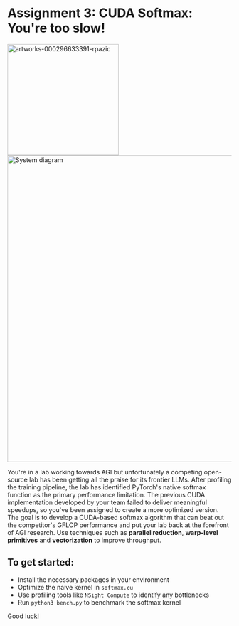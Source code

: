 # Assignment 3: CUDA Softmax: You're too slow!
<img src="https://github.com/user-attachments/assets/44c161d3-9b11-4ea8-9c65-ccc1202d165c" width="250" alt="artworks-000296633391-rpazic">

<img src="https://github.com/user-attachments/assets/67bd7a9a-d9ee-4447-a17e-1ac8aa59e1ad" width="690px" alt="System diagram">

You're in a lab working towards AGI but unfortunately a competing open-source lab has been getting all the praise for its frontier LLMs. After profiling the training pipeline, the lab has identified PyTorch's native softmax function as the primary performance limitation. The previous CUDA implementation developed by your team failed to deliver meaningful speedups, so you've been assigned to create a more optimized version. The goal is to develop a CUDA-based softmax algorithm that can beat out the competitor's GFLOP performance and put your lab back at the forefront of AGI research. Use techniques such as **parallel reduction**, **warp-level primitives** and **vectorization** to improve throughput.

## To get started:
- Install the necessary packages in your environment
- Optimize the naive kernel in `softmax.cu`
- Use profiling tools like `NSight Compute` to identify any bottlenecks
- Run `python3 bench.py` to benchmark the softmax kernel 

Good luck!
